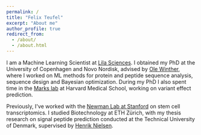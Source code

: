 ```yaml
---
permalink: /
title: "Felix Teufel"
excerpt: "About me"
author_profile: true
redirect_from: 
  - /about/
  - /about.html
---
```


I am a Machine Learning Scientist at [Lila Sciences](https://www.lila.ai/).
I obtained my PhD at the University of Copenhagen and Novo Nordisk, advised by [Ole Winther](https://olewinther.github.io/), where I worked on ML methods for protein and peptide sequence analysis, sequence design and Bayesian optimization. During my PhD I also spent time in the [Marks lab](https://www.deboramarkslab.com/) at Harvard Medical School, working on variant effect prediction.

Previously, I've worked with the [Newman Lab at Stanford](https://anlab.stanford.edu/) on stem cell transcriptomics. 
I studied Biotechnology at ETH Zürich, with my thesis research on signal peptide prediction conducted at the Technical University of Denmark, supervised by [Henrik Nielsen](https://www.healthtech.dtu.dk/research/research-sections/section-bioinformatics/group-protein-sorting). 
